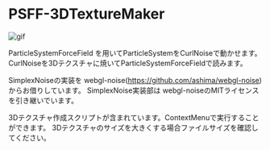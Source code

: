 # PSFF-3DTextureMaker
![gif](https://user-images.githubusercontent.com/56059182/115118576-ce70ff00-9fde-11eb-968a-48faac41890b.gif)

ParticleSystemForceField を用いてParticleSystemをCurlNoiseで動かせます。
CurlNoiseを3Dテクスチャに焼いてParticleSystemForceFieldで読みます。

SimplexNoiseの実装を webgl-noise(https://github.com/ashima/webgl-noise) からお借りしています。
SimplexNoise実装部は webgl-noiseのMITライセンスを引き継いでいます。

3Dテクスチャ作成スクリプトが含まれています。ContextMenuで実行することができます。
3Dテクスチャのサイズを大きくする場合ファイルサイズを確認してください。